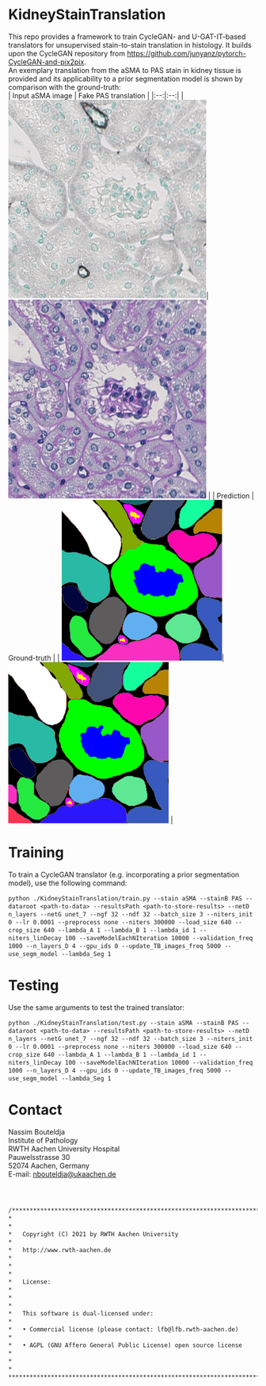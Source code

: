 # KidneyStainTranslation
This repo provides a framework to train CycleGAN- and U-GAT-IT-based translators for unsupervised stain-to-stain translation in histology. It builds upon the CycleGAN repository from https://github.com/junyanz/pytorch-CycleGAN-and-pix2pix. <br>
An exemplary translation from the aSMA to PAS stain in kidney tissue is provided and its applicability to a prior segmentation model is shown by comparison with the ground-truth:
<br>
| Input aSMA image | Fake PAS translation |
|:--:|:--:|
| <img src="https://github.com/NBouteldja/KidneyStainTranslation/blob/main/exemplaryResults/aSMA_image.png?raw=true" width="400">| <img src="https://github.com/NBouteldja/KidneyStainTranslation/blob/main/exemplaryResults/fakePAS_translation.png?raw=true" width="400"> |
| Prediction | Ground-truth |
| <img src="https://github.com/NBouteldja/KidneyStainTranslation/blob/main/exemplaryResults/prediction.png?raw=true" width="324">| <img src="https://github.com/NBouteldja/KidneyStainTranslation/blob/main/exemplaryResults/groundtruth.png?raw=true" width="324"> |

# Training
To train a CycleGAN translator (e.g. incorporating a prior segmentation model), use the following command:
```
python ./KidneyStainTranslation/train.py --stain aSMA --stainB PAS --dataroot <path-to-data> --resultsPath <path-to-store-results> --netD n_layers --netG unet_7 --ngf 32 --ndf 32 --batch_size 3 --niters_init 0 --lr 0.0001 --preprocess none --niters 300000 --load_size 640 --crop_size 640 --lambda_A 1 --lambda_B 1 --lambda_id 1 --niters_linDecay 100 --saveModelEachNIteration 10000 --validation_freq 1000 --n_layers_D 4 --gpu_ids 0 --update_TB_images_freq 5000 --use_segm_model --lambda_Seg 1
```

# Testing
Use the same arguments to test the trained translator:
```
python ./KidneyStainTranslation/test.py --stain aSMA --stainB PAS --dataroot <path-to-data> --resultsPath <path-to-store-results> --netD n_layers --netG unet_7 --ngf 32 --ndf 32 --batch_size 3 --niters_init 0 --lr 0.0001 --preprocess none --niters 300000 --load_size 640 --crop_size 640 --lambda_A 1 --lambda_B 1 --lambda_id 1 --niters_linDecay 100 --saveModelEachNIteration 10000 --validation_freq 1000 --n_layers_D 4 --gpu_ids 0 --update_TB_images_freq 5000 --use_segm_model --lambda_Seg 1
```

# Contact
Nassim Bouteldja<br>
Institute of Pathology<br>
RWTH Aachen University Hospital<br>
Pauwelsstrasse 30<br>
52074 Aachen, Germany<br>
E-mail: 	nbouteldja@ukaachen.de<br>
<br>

#
    /**************************************************************************
    *                                                                         *
    *   Copyright (C) 2021 by RWTH Aachen University                          *
    *   http://www.rwth-aachen.de                                             *
    *                                                                         *
    *   License:                                                              *
    *                                                                         *
    *   This software is dual-licensed under:                                 *
    *   • Commercial license (please contact: lfb@lfb.rwth-aachen.de)         *
    *   • AGPL (GNU Affero General Public License) open source license        *
    *                                                                         *
    ***************************************************************************/     
